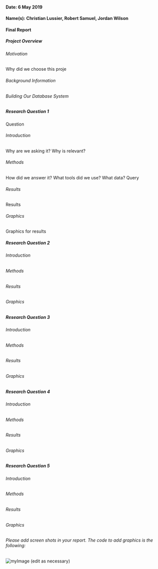 #### Date: 6 May 2019
#### Name(s): Christian Lussier, Robert Samuel, Jordan Wilson

#### Final Report

##### Project Overview

###### Motivation
Why did we choose this proje

###### Background Information


###### Building Our Database System



##### Research Question 1
Question
###### Introduction
Why are we asking it? Why is relevant?

###### Methods
How did we answer it? What tools did we use? What data?
Query

###### Results
Results

###### Graphics
Graphics for results


##### Research Question 2

###### Introduction

###### Methods

###### Results

###### Graphics


##### Research Question 3
###### Introduction

###### Methods

###### Results

###### Graphics

##### Research Question 4
###### Introduction

###### Methods

###### Results

###### Graphics

##### Research Question 5
###### Introduction

###### Methods

###### Results

###### Graphics


###### Please add screen shots in your report. The code to add graphics is the following:
![myImage](graphics/gators.png)
(edit as necessary)
